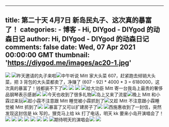 
---
title: 第二十天 4月7日 新岛民丸子、这次真的暴富了！
categories: 
    - 博客
    - Hi, DIYgod - DIYgod 的动森日记
author: Hi, DIYgod - DIYgod 的动森日记
comments: false
date: Wed, 07 Apr 2021 00:00:00 GMT
thumbnail: 'https://diygod.me/images/ac20-1.jpg'
---

<div>   
<picture><source srcset="/images/ac20-1.webp" type="image/webp"><img loading="lazy" src="https://diygod.me/images/ac20-1.jpg" referrerpolicy="no-referrer"></picture> <picture><source srcset="/images/ac20-2.webp" type="image/webp"><img loading="lazy" src="https://diygod.me/images/ac20-2.jpg" referrerpolicy="no-referrer"></picture>昨天邀请的丸子来啦<picture><source srcset="/images/ac20-3.webp" type="image/webp"><img loading="lazy" src="https://diygod.me/images/ac20-3.jpg" referrerpolicy="no-referrer"></picture>中午听说 Mitt 家大头菜 607，赶紧跑去倾销大头菜，把 3 背包的大头菜都卖了，净赚了 (607 - 92) * 4000 * 3 = 6180000，这次真的暴富了！钱都装不下了<picture><source srcset="/images/ac20-5.webp" type="image/webp"><img loading="lazy" src="https://diygod.me/images/ac20-5.jpg" referrerpolicy="no-referrer"></picture> <picture><source srcset="/images/ac20-29.webp" type="image/webp"><img loading="lazy" src="https://diygod.me/images/ac20-29.jpg" referrerpolicy="no-referrer"></picture> <picture><source srcset="/images/ac20-7.webp" type="image/webp"><img loading="lazy" src="https://diygod.me/images/ac20-7.jpg" referrerpolicy="no-referrer"></picture> <picture><source srcset="/images/ac20-10.webp" type="image/webp"><img loading="lazy" src="https://diygod.me/images/ac20-10.jpg" referrerpolicy="no-referrer"></picture>给大功臣 Mitt 寄一台我岛上最贵的奢侈品钢琴表示感谢<picture><source srcset="/images/ac20-8.webp" type="image/webp"><img loading="lazy" src="https://diygod.me/images/ac20-8.jpg" referrerpolicy="no-referrer"></picture> <picture><source srcset="/images/ac20-9.webp" type="image/webp"><img loading="lazy" src="https://diygod.me/images/ac20-9.jpg" referrerpolicy="no-referrer"></picture>今天也收到了很多礼物<picture><source srcset="/images/ac20-11.webp" type="image/webp"><img loading="lazy" src="https://diygod.me/images/ac20-11.jpg" referrerpolicy="no-referrer"></picture>岛上又来了流星<picture><source srcset="/images/ac20-12.webp" type="image/webp"><img loading="lazy" src="https://diygod.me/images/ac20-12.jpg" referrerpolicy="no-referrer"></picture>晚上 Mitt 和小霖过来玩<picture><source srcset="/images/ac20-14.webp" type="image/webp"><img loading="lazy" src="https://diygod.me/images/ac20-14.jpg" referrerpolicy="no-referrer"></picture>趁小霖不注意跟 Mitt 睡觉被小霖抓到了<picture><source srcset="/images/ac20-13.webp" type="image/webp"><img loading="lazy" src="https://diygod.me/images/ac20-13.jpg" referrerpolicy="no-referrer"></picture>又趁 Mitt 不注意跟小霖睡觉被 Mitt 抓到了<picture><source srcset="/images/ac20-16.webp" type="image/webp"><img loading="lazy" src="https://diygod.me/images/ac20-16.jpg" referrerpolicy="no-referrer"></picture> <picture><source srcset="/images/ac20-15.webp" type="image/webp"><img loading="lazy" src="https://diygod.me/images/ac20-15.jpg" referrerpolicy="no-referrer"></picture>暴富了又可以扩建房子了<picture><source srcset="/images/ac20-17.webp" type="image/webp"><img loading="lazy" src="https://diygod.me/images/ac20-17.jpg" referrerpolicy="no-referrer"></picture> <picture><source srcset="/images/ac20-18.webp" type="image/webp"><img loading="lazy" src="https://diygod.me/images/ac20-18.jpg" referrerpolicy="no-referrer"></picture>西施惠收到了一封信，突然发现这封信是 kk 写的，狸克马上给 kk 打了电话，明天 kk 要来小岛开演唱会了！<picture><source srcset="/images/ac20-19.webp" type="image/webp"><img loading="lazy" src="https://diygod.me/images/ac20-19.jpg" referrerpolicy="no-referrer"></picture> <picture><source srcset="/images/ac20-20.webp" type="image/webp"><img loading="lazy" src="https://diygod.me/images/ac20-20.jpg" referrerpolicy="no-referrer"></picture> <picture><source srcset="/images/ac20-21.webp" type="image/webp"><img loading="lazy" src="https://diygod.me/images/ac20-21.jpg" referrerpolicy="no-referrer"></picture> <picture><source srcset="/images/ac20-22.webp" type="image/webp"><img loading="lazy" src="https://diygod.me/images/ac20-22.jpg" referrerpolicy="no-referrer"></picture> <picture><source srcset="/images/ac20-23.webp" type="image/webp"><img loading="lazy" src="https://diygod.me/images/ac20-23.jpg" referrerpolicy="no-referrer"></picture> <picture><source srcset="/images/ac20-24.webp" type="image/webp"><img loading="lazy" src="https://diygod.me/images/ac20-24.jpg" referrerpolicy="no-referrer"></picture> <picture><source srcset="/images/ac20-25.webp" type="image/webp"><img loading="lazy" src="https://diygod.me/images/ac20-25.jpg" referrerpolicy="no-referrer"></picture> <picture><source srcset="/images/ac20-26.webp" type="image/webp"><img loading="lazy" src="https://diygod.me/images/ac20-26.jpg" referrerpolicy="no-referrer"></picture>期待明天的演唱会<picture><source srcset="/images/ac20-27.webp" type="image/webp"><img loading="lazy" src="https://diygod.me/images/ac20-27.jpg" referrerpolicy="no-referrer"></picture> <picture><source srcset="/images/ac20-28.webp" type="image/webp"><img loading="lazy" src="https://diygod.me/images/ac20-28.jpg" referrerpolicy="no-referrer"></picture>  
</div>
            